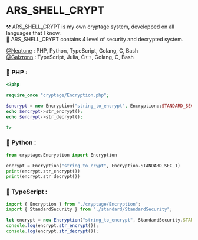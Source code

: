 # ARS_SHELL_CRYPT

⚒ ARS_SHELL_CRYPT is my own cryptage system, developped on all languages that I know.  
🔐 ARS_SHELL_CRYPT contains 4 level of security and decrypted system.  


[@Neptune](https://github.com/Neptune-Dev) : PHP, Python, TypeScript, Golang, C, Bash  
[@Galzronn](https://github.com/Galzronn) : TypeScript, Julia, C++, Golang, C, Bash  
  
### 📌 PHP :
```php
<?php

require_once "cryptage/Encryption.php";

$encrypt = new Encryption("string_to_encrypt", Encryption::STANDARD_SEC_1);
echo $encrypt->str_encrypt();
echo $encrypt->str_decrypt();

?>
```
  
### 📌 Python :  
```python
from cryptage.Encryption import Encryption

encrypt = Encryption("string_to_crypt", Encryption.STANDARD_SEC_1)
print(encrypt.str_encrypt())
print(encrypt.str_decrypt())
```
  
### 📌 TypeScript :
```typescript
import { Encryption } from "./cryptage/Encryption";
import { StandardSecurity } from "./standard/StandardSecurity";

let encrypt = new Encryption("string_to_encrypt", StandardSecurity.STANDARD_SEC_1);
console.log(encrypt.str_encrypt());
console.log(encrypt.str_decrypt());
```
